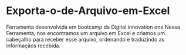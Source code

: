 # Exporta-o-de-Arquivo-em-Excel
Ferramenta desenvolvida em bootcamp da Digital innovation one
Nessa Ferramenta, nos encontramos um arquivo em Excel e criamos um cabeçalho para receber esse arquivo, ordenando e traduzindo as informaçãos recebida.
